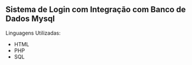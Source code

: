 <h2>Sistema de Login com Integração com Banco de Dados Mysql</h2>

Linguagens Utilizadas:
<ul>
  <li>HTML</li>
  <li>PHP</li>
  <li>SQL</li>
</ul>

